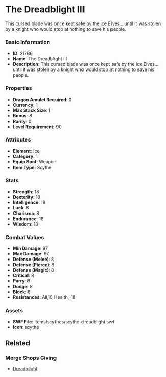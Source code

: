 # The Dreadblight III

This cursed blade was once kept safe by the Ice Elves... until it was stolen by a knight who would stop at nothing to save his people.

### Basic Information

- **ID**: 21786
- **Name**: The Dreadblight III
- **Description**: This cursed blade was once kept safe by the Ice Elves... until it was stolen by a knight who would stop at nothing to save his people.

### Properties

- **Dragon Amulet Required**: 0
- **Currency**: 1
- **Max Stack Size**: 1
- **Bonus**: 8
- **Rarity**: 0
- **Level Requirement**: 90

### Attributes

- **Element**: Ice
- **Category**: 1
- **Equip Spot**: Weapon
- **Item Type**: Scythe

### Stats

- **Strength**: 18
- **Dexterity**: 18
- **Intelligence**: 18
- **Luck**: 8
- **Charisma**: 8
- **Endurance**: 18
- **Wisdom**: 18

### Combat Values

- **Min Damage**: 97
- **Max Damage**: 97
- **Defense (Melee)**: 8
- **Defense (Pierce)**: 8
- **Defense (Magic)**: 8
- **Critical**: 8
- **Parry**: 8
- **Dodge**: 8
- **Block**: 8
- **Resistances**: All,10,Health,-18

### Assets

- **SWF File**: items/scythes/scythe-dreadblight.swf
- **Icon**: scythe

## Related

### Merge Shops Giving

- [Dreadblight](../merge-shops/410-dreadblight.md)

